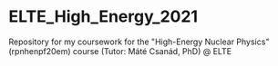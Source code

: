 # ELTE_High_Energy_2021
Repository for my coursework for the "High-Energy Nuclear Physics" (rpnhenpf20em) course (Tutor: Máté Csanád, PhD) @ ELTE 
